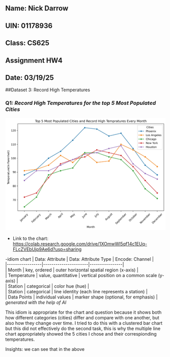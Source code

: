 ## Name: Nick Darrow
## UIN: 01178936
## Class: CS625
## Assignment HW4
## Date: 03/19/25

##Dataset 3: Record High Temperatures
### Q1: *Record High Temperatures for the top 5 Most Populated Cities*
![alt text](Top5Cities.jpg)
- Link to the chart: https://colab.research.google.com/drive/1XOmwWl5qf14c1EUq-FLcZVEbUjp9Ae6d?usp=sharing

-idiom chart
| Data: Attribute  | Data: Attribute Type  | Encode: Channel |  
|-----------------|----------------------|----------------|  
| Month          | key, ordered          | outer horizontal spatial region (x-axis) |  
| Temperature    | value, quantitative   | vertical position on a common scale (y-axis) |  
| Station       | categorical           | color hue (hue) |  
| Station       | categorical           | line identity (each line represents a station) |  
| Data Points   | individual values     | marker shape (optional, for emphasis) |
*generated with the help of AI* 

This idiom is appropriate for the chart and question because it shows both how different categories (cities) differ and compare with one another, but also how they change over time. I tried to do this with a clustered bar chart but this did not effectively do the second task, this is why the multiple line chart appropriately showed the 5 cities I chose and their correspionding temperatures.

Insights: 
we can see that in the above 
